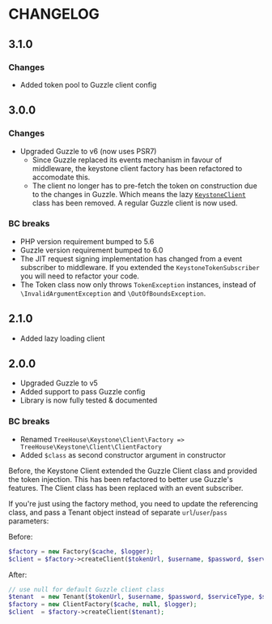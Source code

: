 CHANGELOG
=========

## 3.1.0

### Changes

* Added token pool to Guzzle client config


## 3.0.0

### Changes

* Upgraded Guzzle to v6 (now uses PSR7)
  * Since Guzzle replaced its events mechanism in favour of middleware, the
    keystone client factory has been refactored to accomodate this.
  * The client no longer has to pre-fetch the token on construction due to the
    changes in Guzzle. Which means the lazy [`KeystoneClient`](/src/TreeHouse/Keystone/Client/KeystoneClient.php)
    class has been removed. A regular Guzzle client is now used.

### BC breaks

* PHP version requirement bumped to 5.6
* Guzzle version requirement bumped to 6.0
* The JIT request signing implementation has changed from a event subscriber to
  middleware. If you extended the `KeystoneTokenSubscriber` you will need to
  refactor your code.
* The Token class now only throws `TokenException` instances, instead of
  `\InvalidArgumentException` and `\OutOfBoundsException`.

## 2.1.0

* Added lazy loading client

## 2.0.0

* Upgraded Guzzle to v5
* Added support to pass Guzzle config
* Library is now fully tested & documented

### BC breaks

* Renamed `TreeHouse\Keystone\Client\Factory => TreeHouse\Keystone\Client\ClientFactory`
* Added `$class` as second constructor argument in constructor

Before, the Keystone Client extended the Guzzle Client class and provided the
token injection. This has been refactored to better use Guzzle's features. The
Client class has been replaced with an event subscriber.

If you're just using the factory method, you need to update the referencing
class, and pass a Tenant object instead of separate `url`/`user`/`pass`
parameters:

Before:

```php
$factory = new Factory($cache, $logger);
$client = $factory->createClient($tokenUrl, $username, $password, $serviceType, $serviceName);
```

After:

```php
// use null for default Guzzle client class
$tenant  = new Tenant($tokenUrl, $username, $password, $serviceType, $serviceName);
$factory = new ClientFactory($cache, null, $logger);
$client  = $factory->createClient($tenant);
```
